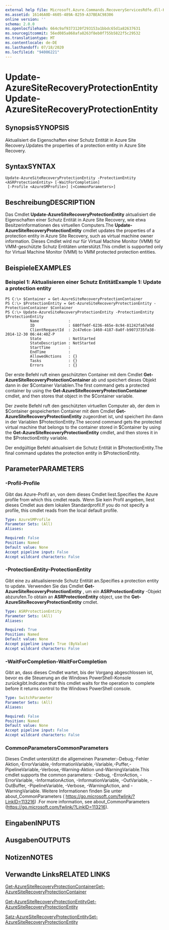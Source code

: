```yaml
---
external help file: Microsoft.Azure.Commands.RecoveryServicesRdfe.dll-Help.xml
ms.assetid: 16146A0D-4605-489A-8259-A37BEAC98306
online version: ''
schema: 2.0.0
ms.openlocfilehash: 664c9af9373120f293153a1bbdc65d1a82637631
ms.sourcegitcommit: 56ed085a868afa8263f8eb0f755b5822f5c29532
ms.translationtype: MT
ms.contentlocale: de-DE
ms.lasthandoff: 07/18/2020
ms.locfileid: "94006221"
---
```

# <span data-ttu-id="1f452-101">Update-AzureSiteRecoveryProtectionEntity</span><span class="sxs-lookup"><span data-stu-id="1f452-101">Update-AzureSiteRecoveryProtectionEntity</span></span>

## <span data-ttu-id="1f452-102">Synopsis</span><span class="sxs-lookup"><span data-stu-id="1f452-102">SYNOPSIS</span></span>
<span data-ttu-id="1f452-103">Aktualisiert die Eigenschaften einer Schutz Entität in Azure Site Recovery.</span><span class="sxs-lookup"><span data-stu-id="1f452-103">Updates the properties of a protection entity in Azure Site Recovery.</span></span>

## <span data-ttu-id="1f452-104">Syntax</span><span class="sxs-lookup"><span data-stu-id="1f452-104">SYNTAX</span></span>

```
Update-AzureSiteRecoveryProtectionEntity -ProtectionEntity <ASRProtectionEntity> [-WaitForCompletion]
 [-Profile <AzureSMProfile>] [<CommonParameters>]
```

## <span data-ttu-id="1f452-105">Beschreibung</span><span class="sxs-lookup"><span data-stu-id="1f452-105">DESCRIPTION</span></span>
<span data-ttu-id="1f452-106">Das Cmdlet **Update-AzureSiteRecoveryProtectionEntity** aktualisiert die Eigenschaften einer Schutz Entität in Azure Site Recovery, wie etwa Besitzerinformationen des virtuellen Computers.</span><span class="sxs-lookup"><span data-stu-id="1f452-106">The **Update-AzureSiteRecoveryProtectionEntity** cmdlet updates the properties of a protection entity in Azure Site Recovery, such as virtual machine owner information.</span></span>
<span data-ttu-id="1f452-107">Dieses Cmdlet wird nur für Virtual Machine Monitor (VMM) für VMM-geschützte Schutz Entitäten unterstützt.</span><span class="sxs-lookup"><span data-stu-id="1f452-107">This cmdlet is supported only for Virtual Machine Monitor (VMM) to VMM protected protection entities.</span></span>

## <span data-ttu-id="1f452-108">Beispiele</span><span class="sxs-lookup"><span data-stu-id="1f452-108">EXAMPLES</span></span>

### <span data-ttu-id="1f452-109">Beispiel 1: Aktualisieren einer Schutz Entität</span><span class="sxs-lookup"><span data-stu-id="1f452-109">Example 1: Update a protection entity</span></span>
```
PS C:\> $Container = Get-AzureSiteRecoveryProtectionContainer
PS C:\> $ProtectionEntity = Get-AzureSiteRecoveryProtectionEntity -ProtectionContainer $Container
PS C:\> Update-AzureSiteRecoveryProtectionEntity -ProtectionEntity $ProtectionEntity
           Name             : 
           ID               : 680ffe0f-6236-465e-8c94-81242fa67e6d
           ClientRequestId  : 2c47e6ce-1460-4187-8a0f-b9073735fa38-2014-12-30 06:44:40Z-P
           State            : NotStarted
           StateDescription : NotStarted
           StartTime        : 
           EndTime          : 
           AllowedActions   : {}
           Tasks            : {}
           Errors           : {}
```

<span data-ttu-id="1f452-110">Der erste Befehl ruft einen geschützten Container mit dem Cmdlet **Get-AzureSiteRecoveryProtectionContainer** ab und speichert dieses Objekt dann in der $Container Variablen.</span><span class="sxs-lookup"><span data-stu-id="1f452-110">The first command gets a protected container by using the **Get-AzureSiteRecoveryProtectionContainer** cmdlet, and then stores that object in the $Container variable.</span></span>

<span data-ttu-id="1f452-111">Der zweite Befehl ruft den geschützten virtuellen Computer ab, der dem in $Container gespeicherten Container mit dem Cmdlet **Get-AzureSiteRecoveryProtectionEntity** zugeordnet ist, und speichert ihn dann in der Variablen $ProtectionEntity.</span><span class="sxs-lookup"><span data-stu-id="1f452-111">The second command gets the protected virtual machine that belongs to the container stored in $Container by using the **Get-AzureSiteRecoveryProtectionEntity** cmdlet, and then stores it in the $ProtectionEntity variable.</span></span>

<span data-ttu-id="1f452-112">Der endgültige Befehl aktualisiert die Schutz Entität in $ProtectionEntity.</span><span class="sxs-lookup"><span data-stu-id="1f452-112">The final command updates the protection entity in $ProtectionEntity.</span></span>

## <span data-ttu-id="1f452-113">Parameter</span><span class="sxs-lookup"><span data-stu-id="1f452-113">PARAMETERS</span></span>

### <span data-ttu-id="1f452-114">-Profil</span><span class="sxs-lookup"><span data-stu-id="1f452-114">-Profile</span></span>
<span data-ttu-id="1f452-115">Gibt das Azure-Profil an, von dem dieses Cmdlet liest.</span><span class="sxs-lookup"><span data-stu-id="1f452-115">Specifies the Azure profile from which this cmdlet reads.</span></span>
<span data-ttu-id="1f452-116">Wenn Sie kein Profil angeben, liest dieses Cmdlet aus dem lokalen Standardprofil.</span><span class="sxs-lookup"><span data-stu-id="1f452-116">If you do not specify a profile, this cmdlet reads from the local default profile.</span></span>

```yaml
Type: AzureSMProfile
Parameter Sets: (All)
Aliases: 

Required: False
Position: Named
Default value: None
Accept pipeline input: False
Accept wildcard characters: False
```

### <span data-ttu-id="1f452-117">-ProtectionEntity</span><span class="sxs-lookup"><span data-stu-id="1f452-117">-ProtectionEntity</span></span>
<span data-ttu-id="1f452-118">Gibt eine zu aktualisierende Schutz Entität an.</span><span class="sxs-lookup"><span data-stu-id="1f452-118">Specifies a protection entity to update.</span></span>
<span data-ttu-id="1f452-119">Verwenden Sie das Cmdlet **Get-AzureSiteRecoveryProtectionEntity** , um ein **ASRProtectionEntity** -Objekt abzurufen.</span><span class="sxs-lookup"><span data-stu-id="1f452-119">To obtain an **ASRProtectionEntity** object, use the **Get-AzureSiteRecoveryProtectionEntity** cmdlet.</span></span>

```yaml
Type: ASRProtectionEntity
Parameter Sets: (All)
Aliases: 

Required: True
Position: Named
Default value: None
Accept pipeline input: True (ByValue)
Accept wildcard characters: False
```

### <span data-ttu-id="1f452-120">-WaitForCompletion</span><span class="sxs-lookup"><span data-stu-id="1f452-120">-WaitForCompletion</span></span>
<span data-ttu-id="1f452-121">Gibt an, dass dieses Cmdlet wartet, bis der Vorgang abgeschlossen ist, bevor es die Steuerung an die Windows PowerShell-Konsole zurückgibt.</span><span class="sxs-lookup"><span data-stu-id="1f452-121">Indicates that this cmdlet waits for the operation to complete before it returns control to the Windows PowerShell console.</span></span>

```yaml
Type: SwitchParameter
Parameter Sets: (All)
Aliases: 

Required: False
Position: Named
Default value: None
Accept pipeline input: False
Accept wildcard characters: False
```

### <span data-ttu-id="1f452-122">CommonParameters</span><span class="sxs-lookup"><span data-stu-id="1f452-122">CommonParameters</span></span>
<span data-ttu-id="1f452-123">Dieses Cmdlet unterstützt die allgemeinen Parameter:-Debug,-Fehler Aktion,-ErrorVariable,-InformationVariable,-Variable,-Puffer,-PipelineVariable,-Verbose,-Warning-Aktion und-WarningVariable.</span><span class="sxs-lookup"><span data-stu-id="1f452-123">This cmdlet supports the common parameters: -Debug, -ErrorAction, -ErrorVariable, -InformationAction, -InformationVariable, -OutVariable, -OutBuffer, -PipelineVariable, -Verbose, -WarningAction, and -WarningVariable.</span></span> <span data-ttu-id="1f452-124">Weitere Informationen finden Sie unter about_CommonParameters ( https://go.microsoft.com/fwlink/?LinkID=113216) .</span><span class="sxs-lookup"><span data-stu-id="1f452-124">For more information, see about_CommonParameters (https://go.microsoft.com/fwlink/?LinkID=113216).</span></span>

## <span data-ttu-id="1f452-125">Eingaben</span><span class="sxs-lookup"><span data-stu-id="1f452-125">INPUTS</span></span>

## <span data-ttu-id="1f452-126">Ausgaben</span><span class="sxs-lookup"><span data-stu-id="1f452-126">OUTPUTS</span></span>

## <span data-ttu-id="1f452-127">Notizen</span><span class="sxs-lookup"><span data-stu-id="1f452-127">NOTES</span></span>

## <span data-ttu-id="1f452-128">Verwandte Links</span><span class="sxs-lookup"><span data-stu-id="1f452-128">RELATED LINKS</span></span>

[<span data-ttu-id="1f452-129">Get-AzureSiteRecoveryProtectionContainer</span><span class="sxs-lookup"><span data-stu-id="1f452-129">Get-AzureSiteRecoveryProtectionContainer</span></span>](./Get-AzureSiteRecoveryProtectionContainer.md)

[<span data-ttu-id="1f452-130">Get-AzureSiteRecoveryProtectionEntity</span><span class="sxs-lookup"><span data-stu-id="1f452-130">Get-AzureSiteRecoveryProtectionEntity</span></span>](./Get-AzureSiteRecoveryProtectionEntity.md)

[<span data-ttu-id="1f452-131">Satz-AzureSiteRecoveryProtectionEntity</span><span class="sxs-lookup"><span data-stu-id="1f452-131">Set-AzureSiteRecoveryProtectionEntity</span></span>](./Set-AzureSiteRecoveryProtectionEntity.md)


